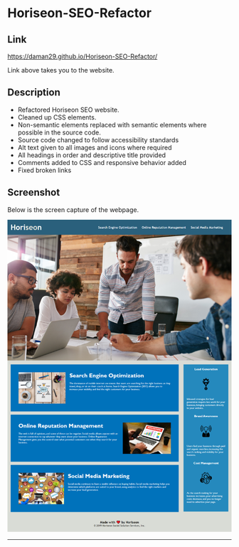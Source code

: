 # Horiseon-SEO-Refactor

## Link
https://daman29.github.io/Horiseon-SEO-Refactor/

Link above takes you to the website.

## Description

- Refactored Horiseon SEO website.
- Cleaned up CSS elements.
- Non-semantic elements replaced with semantic elements where possible in the source code.
- Source code changed to follow accessibility standards
- Alt text given to all images and icons where required
- All headings in order and descriptive title provided
- Comments added to CSS and responsive behavior added
- Fixed broken links

## Screenshot
Below is the screen capture of the webpage.

![alt text](assets/images/screenshot.png)

---
